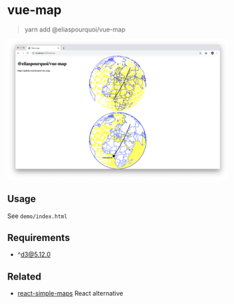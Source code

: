 # vue-map
> yarn add @eliaspourquoi/vue-map

![demo](/demo/demo.png?raw=true "Demo")

## Usage

See `demo/index.html`

## Requirements

- ^d3@5.12.0 

## Related

- [react-simple-maps](https://github.com/zcreativelabs/react-simple-maps) React alternative